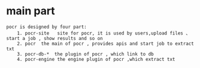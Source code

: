 # main part
    pocr is designed by four part:  
        1. pocr-site   site for pocr, it is used by users,upload files 、 start a job , show results and so on  
        2. pocr  the main of pocr , provides apis and start job to extract txt  
        3. pocr-db-*  the plugin of pocr , which link to db   
        4. pocr-engine the engine plugin of pocr ,which extract txt


